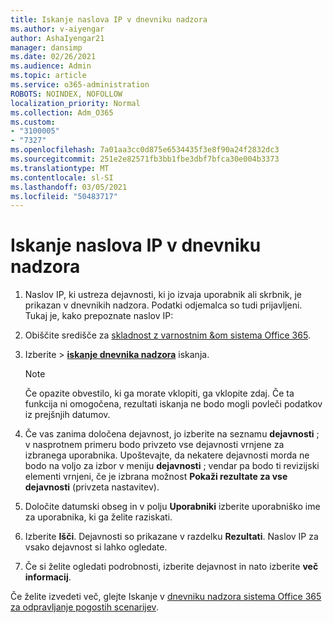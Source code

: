 ```yaml
---
title: Iskanje naslova IP v dnevniku nadzora
ms.author: v-aiyengar
author: AshaIyengar21
manager: dansimp
ms.date: 02/26/2021
ms.audience: Admin
ms.topic: article
ms.service: o365-administration
ROBOTS: NOINDEX, NOFOLLOW
localization_priority: Normal
ms.collection: Adm_O365
ms.custom:
- "3100005"
- "7327"
ms.openlocfilehash: 7a01aa3cc0d875e6534435f3e8f90a24f2832dc3
ms.sourcegitcommit: 251e2e82571fb3bb1fbe3dbf7bfca30e004b3373
ms.translationtype: MT
ms.contentlocale: sl-SI
ms.lasthandoff: 03/05/2021
ms.locfileid: "50483717"
---
```

# <a name="find-the-ip-address-in-audit-log"></a>Iskanje naslova IP v dnevniku nadzora

1. Naslov IP, ki ustreza dejavnosti, ki jo izvaja uporabnik ali skrbnik, je prikazan v dnevnikih nadzora. Podatki odjemalca so tudi prijavljeni. Tukaj je, kako prepoznate naslov IP:

1. Obiščite središče za [skladnost z varnostnim &om sistema Office 365](https://go.microsoft.com/fwlink/p/?linkid=2077143).
1. Izberite   >  **[iskanje dnevnika nadzora](https://go.microsoft.com/fwlink/?linkid=2103759)** iskanja.
    > [!NOTE]
    > Če opazite obvestilo, ki ga morate vklopiti, ga vklopite zdaj. Če ta funkcija ni omogočena, rezultati iskanja ne bodo mogli povleči podatkov iz prejšnjih datumov.
1. Če vas zanima določena dejavnost, jo izberite na seznamu **dejavnosti** ; v nasprotnem primeru bodo privzeto vse dejavnosti vrnjene za izbranega uporabnika. Upoštevajte, da nekatere dejavnosti morda ne bodo na voljo za izbor v meniju **dejavnosti** ; vendar pa bodo ti revizijski elementi vrnjeni, če je izbrana možnost **Pokaži rezultate za vse dejavnosti** (privzeta nastavitev).
1. Določite datumski obseg in v polju **Uporabniki** izberite uporabniško ime za uporabnika, ki ga želite raziskati.
1. Izberite **Išči**. Dejavnosti so prikazane v razdelku **Rezultati**. Naslov IP za vsako dejavnost si lahko ogledate.
1. Če si želite ogledati podrobnosti, izberite dejavnost in nato izberite **več informacij**.

Če želite izvedeti več, glejte Iskanje v [dnevniku nadzora sistema Office 365 za odpravljanje pogostih scenarijev](https://go.microsoft.com/fwlink/?linkid=2103944).